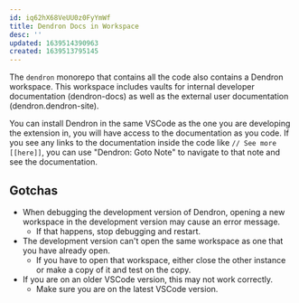 ```yaml
---
id: iq62hX68VeUU0z0FyYmWf
title: Dendron Docs in Workspace
desc: ''
updated: 1639514390963
created: 1639513795145
---
```


The `dendron` monorepo that contains all the code also contains a Dendron
workspace. This workspace includes vaults for internal developer documentation
(dendron-docs) as well as the external user documentation
(dendron.dendron-site).

You can install Dendron in the same VSCode as the one you are developing the
extension in, you will have access to the documentation as you code.
If you see any links to the documentation inside the code like `// See more [[here]]`,
you can use "Dendron: Goto Note" to navigate to that note and see the documentation.

## Gotchas

- When debugging the development version of Dendron, opening a new workspace in the development version may cause an error message.
    - If that happens, stop debugging and restart.
- The development version can't open the same workspace as one that you have already open.
    - If you have to open that workspace, either close the other instance or make a copy of it and test on the copy.
- If you are on an older VSCode version, this may not work correctly.
    - Make sure you are on the latest VSCode version.
